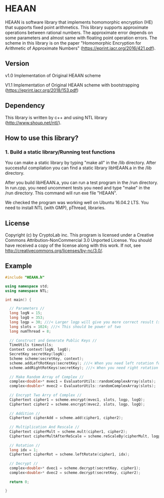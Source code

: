 # HEAAN
HEAAN is software library that implements homomorphic encryption (HE) that supports fixed point arithmetics.
This library supports approximate operations between rational numbers.
The approximate error depends on some parameters and almost same with floating point operation errors.
The scheme in this library is on the paper "Homomorphic Encryption for Arithmetic of Approximate Numbers" (https://eprint.iacr.org/2016/421.pdf).

## Version
v1.0 Implementation of Original HEAAN scheme

V1.1 Implementation of Original HEAAN scheme with bootstrapping (https://eprint.iacr.org/2018/153.pdf)

## Dependency
This library is written by c++ and using NTL library (http://www.shoup.net/ntl/).

## How to use this library?
### 1. Build a static library/Running test functions
You can make a static library by typing "make all" in the /lib directory. After successful compilation you can find a static library libHEAAN.a in the /lib directory.

After you build libHEAAN.a, you can run a test program in the /run directory. In run.cpp, you need uncomment tests you need and type "make" in the /run directory. This command will run exe file "HEAAN".

We checked the program was working well on Ubuntu 16.04.2 LTS. You need to install NTL (with GMP), pThread, libraries.

## License
Copyright (c) by CryptoLab inc.
This program is licensed under a
Creative Commons Attribution-NonCommercial 3.0 Unported License.
You should have received a copy of the license along with this
work.  If not, see <http://creativecommons.org/licenses/by-nc/3.0/>.

## Example
```c++
#include "HEAAN.h"

using namespace std;
using namespace NTL;

int main() {

  // Parameters //
  long logN = 15;
  long logQ = 353;
  long logp = 30; ///< Larger logp will give you more correct result (smaller computation noise)
  long slots = 1024; ///< This should be power of two
  long numThread = 8;
	
  // Construct and Generate Public Keys //
  TimeUtils timeutils;
  Context context(logN, logQ);
  SecretKey secretKey(logN);
  Scheme scheme(secretKey, context);
  scheme.addLeftRotKeys(secretKey); ///< When you need left rotation for the vectorized message
  scheme.addRightRotKeys(secretKey); ///< When you need right rotation for the vectorized message
  
  // Make Random Array of Complex //
  complex<double>* mvec1 = EvaluatorUtils::randomComplexArray(slots);
  complex<double>* mvec2 = EvaluatorUtils::randomComplexArray(slots);
  
  // Encrypt Two Arry of Complex //
  Ciphertext cipher1 = scheme.encrypt(mvec1, slots, logp, logQ);
  Ciphertext cipher2 = scheme.encrypt(mvec2, slots, logp, logQ);
  
  // Addition //
  Ciphertext cipherAdd = scheme.add(cipher1, cipher2);
  
  // Multiplication And Rescale //
  Ciphertext cipherMult = scheme.mult(cipher1, cipher2);
  Ciphertext cipherMultAfterReScale = scheme.reScaleBy(cipherMult, logp);
  
  // Rotation //
  long idx = 1;
  Ciphertext cipherRot = scheme.leftRotate(cipher1, idx);
  
  // Decrypt //
  complex<double>* dvec1 = scheme.decrypt(secretKey, cipher1);
  complex<double>* dvec2 = scheme.decrypt(secretKey, cipher2);
  
  return 0;

}
  
```
